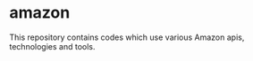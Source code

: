 amazon
======

This repository contains codes which use various Amazon apis, technologies and tools.
